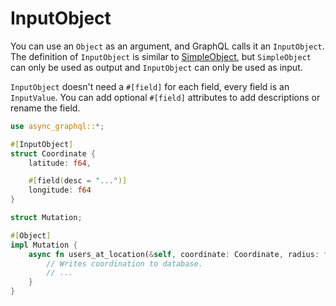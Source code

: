 # InputObject

<!--Input Object and SimpleObject inconsistant space.-->
You can use an `Object` as an argument, and GraphQL calls it an `InputObject`.
The definition of `InputObject` is similar to [SimpleObject](define_simple_object.md), but
`SimpleObject` can only be used as output and `InputObject` can only be used as input.

`InputObject` doesn't need a `#[field]` for each field, every field is an `InputValue`.
You can add optional `#[field]` attributes to add descriptions or rename the field.

```rust
use async_graphql::*;

#[InputObject]
struct Coordinate {
    latitude: f64,

    #[field(desc = "...")]
    longitude: f64
}

struct Mutation;

#[Object]
impl Mutation {
    async fn users_at_location(&self, coordinate: Coordinate, radius: f64) -> Vec<User> {
        // Writes coordination to database.
        // ...
    }
}
```

